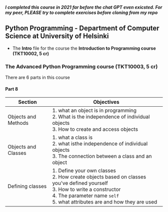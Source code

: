 **_I completed this course in 2021 far before the chat GPT even exicsted. For my peer, PLEASE try to complete exercises before cloning from my repo_**
## Python Programming - Department  of Computer Science at University of Helsinki
- The **Intro** file for the course the **Introduction to Programming course (TKT10002, 5 cr)**
  
### The Advanced Python Programming course (TKT10003, 5 cr)
There are 6 parts in this course 
#### Part 8 
| Section | Objectives |
|----------|----------|
| Objects and Methods | 1. what an object is in programming<br>2. What is the independence of individual objects<br>3. How to create and access objects |
| Objects and Classes | 1. what a class is<br>2. what isthe independence of individual objects<br>3. The connection between a class and an object |
| Defining classes | 1. Define your own classes<br>2. How create objects based on classes you've defined yourself<br>3. How to write a constructor<br>4. The parameter name ```self```<br>5. what attributes are and how they are used |


